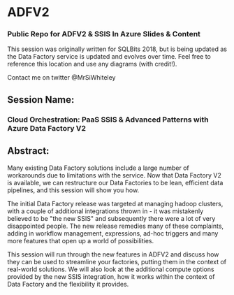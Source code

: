 # ADFV2
### Public Repo for ADFV2 &amp; SSIS In Azure Slides &amp; Content

This session was originally written for SQLBits 2018, but is being updated as the Data Factory service is updated and evolves over time. Feel free to reference this location and use any diagrams (with credit!).

Contact me on twitter @MrSiWhiteley

## Session Name: 
### Cloud Orchestration: PaaS SSIS & Advanced Patterns with Azure Data Factory V2

## Abstract:
Many existing Data Factory solutions include a large number of workarounds due to limitations with the service. Now that Data Factory V2 is available, we can restructure our Data Factories to be lean, efficient data pipelines, and this session will show you how.

The initial Data Factory release was targeted at managing hadoop clusters, with a couple of additional integrations thrown in - it was mistakenly believed to be "the new SSIS" and subsequently there were a lot of very disappointed people. The new release remedies many of these complaints, adding in workflow management, expressions, ad-hoc triggers and many more features that open up a world of possibilities.

This session will run through the new features in ADFV2 and discuss how they can be used to streamline your factories, putting them in the context of real-world solutions. We will also look at the additional compute options provided by the new SSIS integration, how it works within the context of Data Factory and the flexibility it provides.
